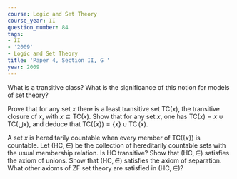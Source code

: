 ```yaml
---
course: Logic and Set Theory
course_year: II
question_number: 84
tags:
- II
- '2009'
- Logic and Set Theory
title: 'Paper 4, Section II, G '
year: 2009
---
```




What is a transitive class? What is the significance of this notion for models of set theory?

Prove that for any set $x$ there is a least transitive set $\mathrm{TC}(x)$, the transitive closure of $x$, with $x \subseteq \mathrm{TC}(x)$. Show that for any set $x$, one has $\mathrm{TC}(x)=x \cup \mathrm{TC}(\bigcup x)$, and deduce that $\mathrm{TC}(\{x\})=\{x\} \cup \operatorname{TC}(x)$.

A set $x$ is hereditarily countable when every member of $\mathrm{TC}(\{x\})$ is countable. Let $(\mathrm{HC}, \in)$ be the collection of hereditarily countable sets with the usual membership relation. Is HC transitive? Show that $(\mathrm{HC}, \in)$ satisfies the axiom of unions. Show that $(\mathrm{HC}, \in)$ satisfies the axiom of separation. What other axioms of ZF set theory are satisfied in $(\mathrm{HC}, \in) ?$